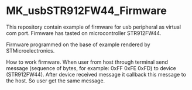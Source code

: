 # MK_usbSTR912FW44_Firmware
This repository contain example of firmware for usb peripheral as virtual com port.
Firmware has tasted on microcontroller STR912FW44. 

Firmware programmed on the base of example rendered by STMicroelectronics.

How to work firmware. When user from host through terminal send message (sequence of bytes,
for example: 0xFF 0xFE 0xFD) to device (STR912FW44). After device received message it callback this message
to the host. So user get the same message.
